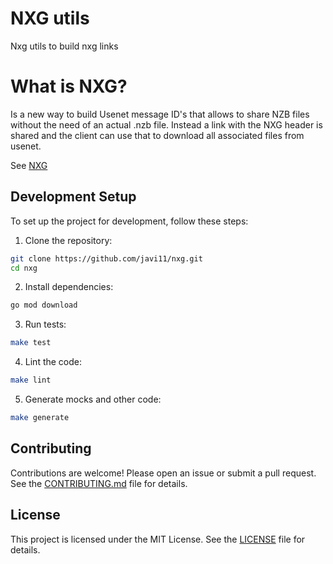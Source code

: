 # NXG utils

Nxg utils to build nxg links

# What is NXG?

Is a new way to build Usenet message ID's that allows to share NZB files without the need of an actual .nzb file. Instead a link with the NXG header is shared and the client can use that to download all associated files from usenet.

See [NXG](https://github.com/Tensai75/nxg-upper/tree/main?tab=readme-ov-file#advantages-of-the-nxg-header)

## Development Setup

To set up the project for development, follow these steps:

1. Clone the repository:

```sh
git clone https://github.com/javi11/nxg.git
cd nxg
```

2. Install dependencies:

```sh
go mod download
```

3. Run tests:

```sh
make test
```

4. Lint the code:

```sh
make lint
```

5. Generate mocks and other code:

```sh
make generate
```

## Contributing

Contributions are welcome! Please open an issue or submit a pull request. See the [CONTRIBUTING.md](CONTRIBUTING.md) file for details.

## License

This project is licensed under the MIT License. See the [LICENSE](LICENSE) file for details.
